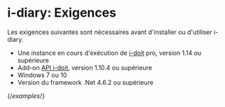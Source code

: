 # i-diary: Exigences

Les exigences suivantes sont nécessaires avant d'installer ou d'utiliser i-diary.

*   Une instance en cours d'exécution de [i-doit](https://www.i-doit.com/) pro, version 1.14 ou supérieure
*   Add-on [API i-doit](https://www.i-doit.com/en/i-doit/add-ons/api-add-on/), version 1.10.4 ou supérieure
*   Windows 7 ou 10
*   Version du framework .Net 4.6.2 ou supérieure

{/*examples*/}
